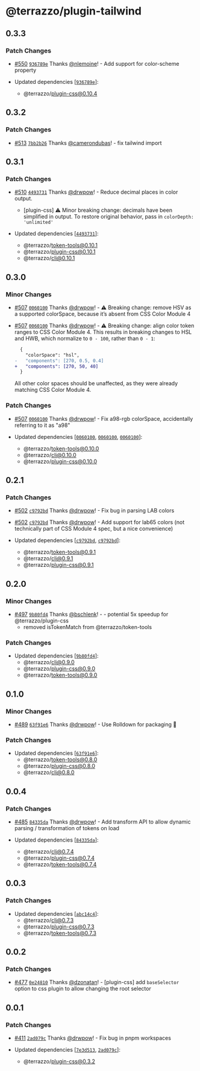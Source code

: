 # @terrazzo/plugin-tailwind

## 0.3.3

### Patch Changes

- [#550](https://github.com/terrazzoapp/terrazzo/pull/550) [`936789e`](https://github.com/terrazzoapp/terrazzo/commit/936789eb0604c5d8adfa256f16322d11fd99da6a) Thanks [@nlemoine](https://github.com/nlemoine)! - Add support for color-scheme property

- Updated dependencies [[`936789e`](https://github.com/terrazzoapp/terrazzo/commit/936789eb0604c5d8adfa256f16322d11fd99da6a)]:
  - @terrazzo/plugin-css@0.10.4

## 0.3.2

### Patch Changes

- [#513](https://github.com/terrazzoapp/terrazzo/pull/513) [`7bb2b26`](https://github.com/terrazzoapp/terrazzo/commit/7bb2b2612e00df34f15f75f6bd5c7251163b9783) Thanks [@camerondubas](https://github.com/camerondubas)! - fix tailwind import

## 0.3.1

### Patch Changes

- [#510](https://github.com/terrazzoapp/terrazzo/pull/510) [`4493731`](https://github.com/terrazzoapp/terrazzo/commit/4493731a4d458af45a1bb4c56e3fe0d42d66aeef) Thanks [@drwpow](https://github.com/drwpow)! - Reduce decimal places in color output.
  - [plugin-css] ⚠️ Minor breaking change: decimals have been simplified in output. To restore original behavior, pass in `colorDepth: 'unlimited'`

- Updated dependencies [[`4493731`](https://github.com/terrazzoapp/terrazzo/commit/4493731a4d458af45a1bb4c56e3fe0d42d66aeef)]:
  - @terrazzo/token-tools@0.10.1
  - @terrazzo/plugin-css@0.10.1
  - @terrazzo/cli@0.10.1

## 0.3.0

### Minor Changes

- [#507](https://github.com/terrazzoapp/terrazzo/pull/507) [`0060100`](https://github.com/terrazzoapp/terrazzo/commit/00601002a731dc009fb4ef2b438a01b087325a1a) Thanks [@drwpow](https://github.com/drwpow)! - ⚠️ Breaking change: remove HSV as a supported colorSpace, because it’s absent from CSS Color Module 4

- [#507](https://github.com/terrazzoapp/terrazzo/pull/507) [`0060100`](https://github.com/terrazzoapp/terrazzo/commit/00601002a731dc009fb4ef2b438a01b087325a1a) Thanks [@drwpow](https://github.com/drwpow)! - ⚠️ Breaking change: align color token ranges to CSS Color Module 4. This results in breaking changes to HSL and HWB, which normalize to `0 - 100`, rather than `0 - 1`:

  ```diff
    {
      "colorSpace": "hsl",
  -   "components": [270, 0.5, 0.4]
  +   "components": [270, 50, 40]
    }
  ```

  All other color spaces should be unaffected, as they were already matching CSS Color Module 4.

### Patch Changes

- [#507](https://github.com/terrazzoapp/terrazzo/pull/507) [`0060100`](https://github.com/terrazzoapp/terrazzo/commit/00601002a731dc009fb4ef2b438a01b087325a1a) Thanks [@drwpow](https://github.com/drwpow)! - Fix a98-rgb colorSpace, accidentally referring to it as "a98"

- Updated dependencies [[`0060100`](https://github.com/terrazzoapp/terrazzo/commit/00601002a731dc009fb4ef2b438a01b087325a1a), [`0060100`](https://github.com/terrazzoapp/terrazzo/commit/00601002a731dc009fb4ef2b438a01b087325a1a), [`0060100`](https://github.com/terrazzoapp/terrazzo/commit/00601002a731dc009fb4ef2b438a01b087325a1a)]:
  - @terrazzo/token-tools@0.10.0
  - @terrazzo/cli@0.10.0
  - @terrazzo/plugin-css@0.10.0

## 0.2.1

### Patch Changes

- [#502](https://github.com/terrazzoapp/terrazzo/pull/502) [`c9792bd`](https://github.com/terrazzoapp/terrazzo/commit/c9792bdef27aa2edab3f9f74b37a794f0a14da59) Thanks [@drwpow](https://github.com/drwpow)! - Fix bug in parsing LAB colors

- [#502](https://github.com/terrazzoapp/terrazzo/pull/502) [`c9792bd`](https://github.com/terrazzoapp/terrazzo/commit/c9792bdef27aa2edab3f9f74b37a794f0a14da59) Thanks [@drwpow](https://github.com/drwpow)! - Add support for lab65 colors (not technically part of CSS Module 4 spec, but a nice convenience)

- Updated dependencies [[`c9792bd`](https://github.com/terrazzoapp/terrazzo/commit/c9792bdef27aa2edab3f9f74b37a794f0a14da59), [`c9792bd`](https://github.com/terrazzoapp/terrazzo/commit/c9792bdef27aa2edab3f9f74b37a794f0a14da59)]:
  - @terrazzo/token-tools@0.9.1
  - @terrazzo/cli@0.9.1
  - @terrazzo/plugin-css@0.9.1

## 0.2.0

### Minor Changes

- [#497](https://github.com/terrazzoapp/terrazzo/pull/497) [`9b80fd4`](https://github.com/terrazzoapp/terrazzo/commit/9b80fd4edd1198021d8e309483e8cd8551fe79dc) Thanks [@bschlenk](https://github.com/bschlenk)! - - potential 5x speedup for @terrazzo/plugin-css
  - removed isTokenMatch from @terrazzo/token-tools

### Patch Changes

- Updated dependencies [[`9b80fd4`](https://github.com/terrazzoapp/terrazzo/commit/9b80fd4edd1198021d8e309483e8cd8551fe79dc)]:
  - @terrazzo/cli@0.9.0
  - @terrazzo/plugin-css@0.9.0
  - @terrazzo/token-tools@0.9.0

## 0.1.0

### Minor Changes

- [#489](https://github.com/terrazzoapp/terrazzo/pull/489) [`63f91e6`](https://github.com/terrazzoapp/terrazzo/commit/63f91e6eee1bec5cf7fae3c1bffdde40a5604ec6) Thanks [@drwpow](https://github.com/drwpow)! - Use Rolldown for packaging 🚀

### Patch Changes

- Updated dependencies [[`63f91e6`](https://github.com/terrazzoapp/terrazzo/commit/63f91e6eee1bec5cf7fae3c1bffdde40a5604ec6)]:
  - @terrazzo/token-tools@0.8.0
  - @terrazzo/plugin-css@0.8.0
  - @terrazzo/cli@0.8.0

## 0.0.4

### Patch Changes

- [#485](https://github.com/terrazzoapp/terrazzo/pull/485) [`84335da`](https://github.com/terrazzoapp/terrazzo/commit/84335da86adbe4cf112b91d8d9bfa1301c5492d4) Thanks [@drwpow](https://github.com/drwpow)! - Add transform API to allow dynamic parsing / transformation of tokens on load

- Updated dependencies [[`84335da`](https://github.com/terrazzoapp/terrazzo/commit/84335da86adbe4cf112b91d8d9bfa1301c5492d4)]:
  - @terrazzo/cli@0.7.4
  - @terrazzo/plugin-css@0.7.4
  - @terrazzo/token-tools@0.7.4

## 0.0.3

### Patch Changes

- Updated dependencies [[`abc14c4`](https://github.com/terrazzoapp/terrazzo/commit/abc14c4f59f21a1c7d05d613dacdebcd9d512838)]:
  - @terrazzo/cli@0.7.3
  - @terrazzo/plugin-css@0.7.3
  - @terrazzo/token-tools@0.7.3

## 0.0.2

### Patch Changes

- [#477](https://github.com/terrazzoapp/terrazzo/pull/477) [`0e24810`](https://github.com/terrazzoapp/terrazzo/commit/0e248106b313e363edcfb1a27d11de619133af03) Thanks [@dzonatan](https://github.com/dzonatan)! - [plugin-css] add `baseSelector` option to css plugin to allow changing the root selector

## 0.0.1

### Patch Changes

- [#411](https://github.com/terrazzoapp/terrazzo/pull/411) [`2ad079c`](https://github.com/terrazzoapp/terrazzo/commit/2ad079c06dcdb3b0241e678b1625f202a4ec92b1) Thanks [@drwpow](https://github.com/drwpow)! - Fix bug in pnpm workspaces

- Updated dependencies [[`7e3d513`](https://github.com/terrazzoapp/terrazzo/commit/7e3d513e5bcde5e613cde35d367d49c6a46293a1), [`2ad079c`](https://github.com/terrazzoapp/terrazzo/commit/2ad079c06dcdb3b0241e678b1625f202a4ec92b1)]:
  - @terrazzo/plugin-css@0.3.2
